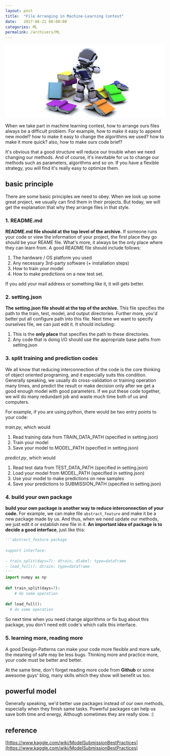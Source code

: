 ```yaml
---
layout: post
title:  "File Arranging in Machine-Learning Contest"
date:   2017-06-21 08:00:00
categories: ML
permalink: /archivers/ML
---
```


![](/image/06-21.jpg)

When we take part in machine learning contest, how to arrange ours files always be a difficult problem. For example, how to make it easy to append new model? how to make it easy to change the algorithms we used? how to make it more quick? also, how to make ours code brief?

<!--more-->

It's obvious that a good structure will reduce our trouble when we need changing our methods. And of course, it's inevitable for us to change our methods such as parameters, algorithms and so on. If you have a flexible strategy, you will find it's really easy to optimize them.

## basic principle

There are some basic principles we need to obey. When we look up some great project, we usually can find them in their projects. But today, we will get the explanation that why they arrange files in that style.

### 1. README.md

**README.md file should at the top level of the archive.** If someone runs your code or view the information of your project, the first place they go should be your REAME file. What's more, it always be the only place where they can learn from. A good README file should include follows:

1.  The hardware / OS platform you used  
2.  Any necessary 3rd-party software (+ installation steps)  
3.  How to train your model  
4.  How to make predictions on a new test set.  

If you add your mail address or something like it, it will gets better.

### 2. setting.json

**The setting.json file should at the top of the archive.** This file specifies the path to the train, test, model, and output directories. Further more, you'd better put all configure path into this file. Next time we want to specify ourselves file, we can just edit it. It should including:

1.  This is the **only place** that specifies the path to these directories.
2.  Any code that is doing I/O should use the appropriate base paths from setting.json

### 3. split training and prediction codes

We all know that reducing interconnection of the code is the core thinking of object oriented programing, and it especially suits this condition. Generally speaking, we usually do cross-validation or training operation many times, and predict the result or make decision only after we get a good enough model with good parameters. If we put these code together, we will do many redundant job and waste much time both of us and computers.

For example, if you are using python, there would be two entry points to your code:

*train.py*, which would  
  1.  Read training data from TRAIN_DATA_PATH (specified in setting.json)
  2.  Train your model
  3.  Save your model to MODEL_PATH (specified in setting.json)  

*predict.py*, which would  
  1.  Read test data from TEST_DATA_PATH (specified in setting.json)
  2.  Load your model from MODEL_PATH (specified in setting.json)
  3.  Use your model to make predictions on new samples
  4.  Save your predictions to SUBMISSION_PATH (specified in setting.json)  

### 4. build your own package

**build your own package is another way to reduce interconnection of your code.** For example, we can make file `abstract_feature` and make it be a new package made by us. And thus, when we need update our methods, we just edit it or establish new file in it. **An important idea of package is to decide a good interface**, just like this:

```python
'''abstract_feature package

support interface:

- train_split(days=7): dtrain, dlabel: type=dataframe
- load_full(): dtrain: type=dataframe
'''
import numpy as np

def train_split(days=7):
    # do some operation

def load_full():
  # do some operation
```

So next time when you need change algorithms or fix bug about this package, you don't need edit code's which calls this interface.

### 5. learning more, reading more

A good Design-Patterns can make your code more flexible and more safe, the meaning of safe may be less bugs. Thinking more and practice more, your code must be better and better.

At the same time, don't forget reading more code from **Github** or some awesome guys' blog, many skills which they show will benefit us too.

## powerful model

Generally speaking, we'd better use packages instead of our own methods, especially when they finish same tasks. Powerful packages can help us save both time and energy, Although sometimes they are really slow. :)

## reference

[https://www.kaggle.com/wiki/ModelSubmissionBestPractices](https://www.kaggle.com/wiki/ModelSubmissionBestPractices)
